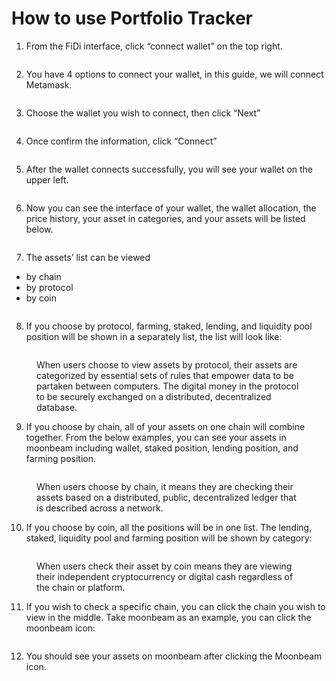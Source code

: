 # How to use Portfolio Tracker

1. From the FiDi interface, click “connect wallet” on the top right.

<figure><img src="../.gitbook/assets/1 (1).png" alt=""><figcaption></figcaption></figure>

2. You have 4 options to connect your wallet, in this guide, we will connect Metamask.

<figure><img src="../.gitbook/assets/2.png" alt=""><figcaption></figcaption></figure>

3. Choose the wallet you wish to connect, then click “Next”

<figure><img src="../.gitbook/assets/3 (1).png" alt=""><figcaption></figcaption></figure>

4. Once confirm the information, click “Connect”

<figure><img src="../.gitbook/assets/4.png" alt=""><figcaption></figcaption></figure>

5. After the wallet connects successfully, you will see your wallet on the upper left.

<figure><img src="../.gitbook/assets/5 (1).png" alt=""><figcaption></figcaption></figure>

6. Now you can see the interface of your wallet, the wallet allocation, the price history, your asset in categories, and your assets will be listed below.

<figure><img src="../.gitbook/assets/6.png" alt=""><figcaption></figcaption></figure>

7. The assets’ list can be viewed

* by chain
* by protocol
* by coin

<figure><img src="../.gitbook/assets/7 (1).png" alt=""><figcaption></figcaption></figure>

8. If you choose by protocol, farming, staked, lending, and liquidity pool position will be shown in a separately list, the list will look like:

<figure><img src="../.gitbook/assets/8 (1).png" alt=""><figcaption><p>When users choose to view assets by protocol, their assets are categorized by essential sets of rules that empower data to be partaken between computers. The digital money in the protocol to be securely exchanged on a distributed, decentralized database.</p></figcaption></figure>

9. If you choose by chain, all of your assets on one chain will combine together. From the below examples, you can see your assets in moonbeam including wallet, staked position, lending position, and farming position.

<figure><img src="../.gitbook/assets/9 (1).png" alt=""><figcaption><p>When users choose by chain, it means they are checking their assets based on a distributed, public, decentralized ledger that is described across a network. </p></figcaption></figure>

10. If you choose by coin, all the positions will be in one list. The lending, staked, liquidity pool and farming position will be shown by category:

<figure><img src="../.gitbook/assets/10 (1).png" alt=""><figcaption><p>When users check their asset by coin means they are viewing their independent cryptocurrency or digital cash regardless of the chain or platform.</p></figcaption></figure>

11. If you wish to check a specific chain, you can click the chain you wish to view in the middle. Take moonbeam as an example, you can click the moonbeam icon:

<figure><img src="../.gitbook/assets/11 (1).png" alt=""><figcaption></figcaption></figure>

12. You should see your assets on moonbeam after clicking the Moonbeam icon.

<figure><img src="../.gitbook/assets/12 (1).png" alt=""><figcaption></figcaption></figure>
